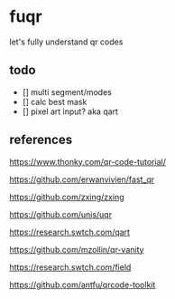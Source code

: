 # fuqr

let's fully understand qr codes

## todo

- [] multi segment/modes
- [] calc best mask
- [] pixel art input? aka qart

## references

https://www.thonky.com/qr-code-tutorial/

https://github.com/erwanvivien/fast_qr

https://github.com/zxing/zxing

https://github.com/unjs/uqr

https://research.swtch.com/qart

https://github.com/mzollin/qr-vanity

https://research.swtch.com/field

https://github.com/antfu/qrcode-toolkit
